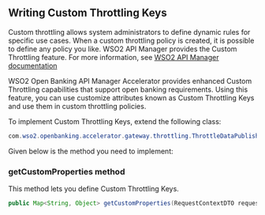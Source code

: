 ##  Writing Custom Throttling Keys

Custom throttling allows system administrators to define dynamic rules for specific use cases. When a custom throttling 
policy is created, it is possible to define any policy you like. WSO2 API Manager provides the Custom Throttling 
feature. For more information, see 
[WSO2 API Manager documentation](https://apim.docs.wso2.com/en/latest/design/rate-limiting/advanced-topics/custom-throttling/)

WSO2 Open Banking API Manager Accelerator provides enhanced Custom Throttling capabilities that support open banking 
requirements. Using this feature, you can use customize attributes known as Custom Throttling Keys and use them in custom 
throttling policies.

To implement Custom Throttling Keys, extend the following class:

``` java
com.wso2.openbanking.accelerator.gateway.throttling.ThrottleDataPublisher
```

Given below is the method you need to implement:

### getCustomProperties method

This method lets you define Custom Throttling Keys.

``` java
public Map<String, Object> getCustomProperties(RequestContextDTO requestContextDTO);
```
